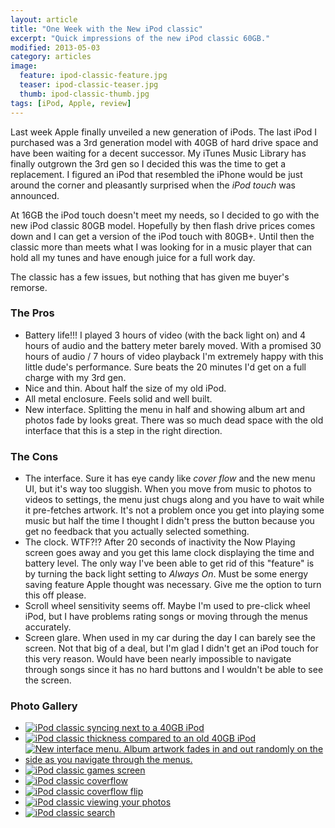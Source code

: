 ```yaml
---
layout: article
title: "One Week with the New iPod classic"
excerpt: "Quick impressions of the new iPod classic 60GB."
modified: 2013-05-03
category: articles
image: 
  feature: ipod-classic-feature.jpg
  teaser: ipod-classic-teaser.jpg
  thumb: ipod-classic-thumb.jpg
tags: [iPod, Apple, review]
---
```


Last week Apple finally unveiled a new generation of iPods. The last iPod I purchased was a 3rd generation model with 40GB of hard drive space and have been waiting for a decent successor. My iTunes Music Library has finally outgrown the 3rd gen so I decided this was the time to get a replacement. I figured an iPod that resembled the iPhone would be just around the corner and pleasantly surprised when the *iPod touch* was announced.

At 16GB the iPod touch doesn't meet my needs, so I decided to go with the new iPod classic 80GB model. Hopefully by then flash drive prices comes down and I can get a version of the iPod touch with 80GB+. Until then the classic more than meets what I was looking for in a music player that can hold all my tunes and have enough juice for a full work day.

The classic has a few issues, but nothing that has given me buyer's remorse.

### The Pros

*	Battery life!!! I played 3 hours of video (with the back light on) and 4 hours of audio and the battery meter barely moved. With a promised 30 hours of audio / 7 hours of video playback I'm extremely happy with this little dude's performance. Sure beats the 20 minutes I'd get on a full charge with my 3rd gen.
*	Nice and thin. About half the size of my old iPod.
*	All metal enclosure. Feels solid and well built.
*	New interface. Splitting the menu in half and showing album art and photos fade by looks great. There was so much dead space with the old interface that this is a step in the right direction.

### The Cons

*	The interface. Sure it has eye candy like *cover flow* and the new menu UI, but it's way too sluggish. When you move from music to photos to videos to settings, the menu just chugs along and you have to wait while it pre-fetches artwork. It's not a problem once you get into playing some music but half the time I thought I didn't press the button because you get no feedback that you actually selected something.
*	The clock. WTF?!? After 20 seconds of inactivity the Now Playing screen goes away and you get this lame clock displaying the time and battery level. The only way I've been able to get rid of this "feature" is by turning the back light setting to *Always On*. Must be some energy saving feature Apple thought was necessary. Give me the option to turn this off please.
*	Scroll wheel sensitivity seems off. Maybe I'm used to pre-click wheel iPod, but I have problems rating songs or moving through the menus accurately.
*	Screen glare. When used in my car during the day I can barely see the screen. Not that big of a deal, but I'm glad I didn't get an iPod touch for this very reason. Would have been nearly impossible to navigate through songs since it has no hard buttons and I wouldn't be able to see the screen.

### Photo Gallery

<ul class="th-grid">
	<li>
    <a href="{{ site.url }}/images/80.jpg"><img src="{{ site.url }}/images/80t.jpg" alt="iPod classic syncing next to a 40GB iPod"></a>
  </li>
	<li>
    <a href="{{ site.url }}/images/81.jpg"><img src="{{ site.url }}/images/81t.jpg" alt="iPod classic thickness compared to an old 40GB iPod"></a>
  </li>
	<li>
    <a href="{{ site.url }}/images/82.jpg"><img src="{{ site.url }}/images/82t.jpg" alt="New interface menu. Album artwork fades in and out randomly on the side as you navigate through the menus."></a>
  </li>
	<li>
    <a href="{{ site.url }}/images/83.jpg"><img src="{{ site.url }}/images/83t.jpg" alt="iPod classic games screen"></a>
  </li>
	<li>
    <a href="{{ site.url }}/images/84.jpg"><img src="{{ site.url }}/images/84t.jpg" alt="iPod classic coverflow"></a>
  </li>
	<li>
    <a href="{{ site.url }}/images/85.jpg"><img src="{{ site.url }}/images/85t.jpg" alt="iPod classic coverflow flip"></a>
  </li>
	<li>
    <a href="{{ site.url }}/images/86.jpg"><img src="{{ site.url }}/images/86t.jpg" alt="iPod classic viewing your photos"></a>
  </li>
	<li>
    <a href="{{ site.url }}/images/87.jpg"><img src="{{ site.url }}/images/87t.jpg" alt="iPod classic search"></a>
  </li>
</ul>